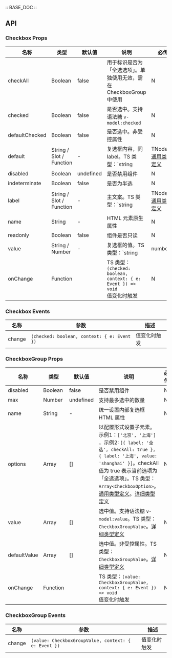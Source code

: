 :: BASE_DOC ::

## API
### Checkbox Props

名称 | 类型 | 默认值 | 说明 | 必传
-- | -- | -- | -- | --
checkAll | Boolean | false | 用于标识是否为「全选选项」。单独使用无效，需在 CheckboxGroup 中使用 | N
checked | Boolean | false | 是否选中。支持语法糖 `v-model:checked` | N
defaultChecked | Boolean | false | 是否选中。非受控属性 | N
default | String / Slot / Function | - | 复选框内容，同 label。TS 类型：`string | TNode`。[通用类型定义](https://github.com/Tencent/tdesign-vue-next/blob/develop/src/common.ts) | N
disabled | Boolean | undefined | 是否禁用组件 | N
indeterminate | Boolean | false | 是否为半选 | N
label | String / Slot / Function | - | 主文案。TS 类型：`string | TNode`。[通用类型定义](https://github.com/Tencent/tdesign-vue-next/blob/develop/src/common.ts) | N
name | String | - | HTML 元素原生属性 | N
readonly | Boolean | false | 组件是否只读 | N
value | String / Number | - | 复选框的值。TS 类型：`string | number` | N
onChange | Function |  | TS 类型：`(checked: boolean, context: { e: Event }) => void`<br/>值变化时触发 | N

### Checkbox Events

名称 | 参数 | 描述
-- | -- | --
change | `(checked: boolean, context: { e: Event })` | 值变化时触发

### CheckboxGroup Props

名称 | 类型 | 默认值 | 说明 | 必传
-- | -- | -- | -- | --
disabled | Boolean | false | 是否禁用组件 | N
max | Number | undefined | 支持最多选中的数量 | N
name | String | - | 统一设置内部复选框 HTML 属性 | N
options | Array | [] | 以配置形式设置子元素。示例1：`['北京', '上海']` ，示例2: `[{ label: '全选', checkAll: true }, { label: '上海', value: 'shanghai' }]`。checkAll 值为 true 表示当前选项为「全选选项」。TS 类型：`Array<CheckboxOption>`。[通用类型定义](https://github.com/Tencent/tdesign-vue-next/blob/develop/src/common.ts)。[详细类型定义](https://github.com/Tencent/tdesign-vue-next/tree/develop/src/checkbox/type.ts) | N
value | Array | [] | 选中值。支持语法糖 `v-model:value`。TS 类型：`CheckboxGroupValue`。[详细类型定义](https://github.com/Tencent/tdesign-vue-next/tree/develop/src/checkbox/type.ts) | N
defaultValue | Array | [] | 选中值。非受控属性。TS 类型：`CheckboxGroupValue`。[详细类型定义](https://github.com/Tencent/tdesign-vue-next/tree/develop/src/checkbox/type.ts) | N
onChange | Function |  | TS 类型：`(value: CheckboxGroupValue, context: { e: Event }) => void`<br/>值变化时触发 | N

### CheckboxGroup Events

名称 | 参数 | 描述
-- | -- | --
change | `(value: CheckboxGroupValue, context: { e: Event })` | 值变化时触发
